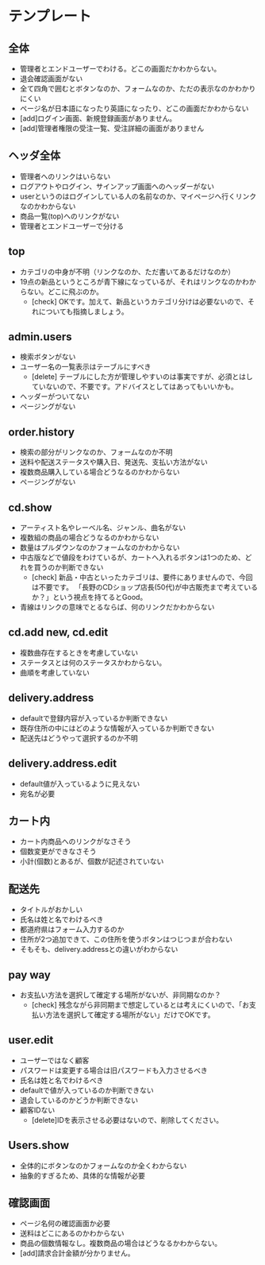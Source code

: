 # テンプレート

## 全体
- 管理者とエンドユーザーでわける。どこの画面だかわからない。
- 退会確認画面がない
- 全て四角で囲むとボタンなのか、フォームなのか、ただの表示なのかわかりにくい
- ページ名が日本語になったり英語になったり、どこの画面だかわからない
- [add]ログイン画面、新規登録画面がありません。
- [add]管理者権限の受注一覧、受注詳細の画面がありません

## ヘッダ全体
- 管理者へのリンクはいらない
- ログアウトやログイン、サインアップ画面へのヘッダーがない
- userというのはログインしている人の名前なのか、マイページへ行くリンクなのかわからない
- 商品一覧(top)へのリンクがない
- 管理者とエンドユーザーで分ける

## top
- カテゴリの中身が不明（リンクなのか、ただ書いてあるだけなのか）
- 19点の新品というところが青下線になっているが、それはリンクなのかわからない。どこに飛ぶのか。
  - [check] OKです。加えて、新品というカテゴリ分けは必要ないので、それについても指摘しましょう。

## admin.users
- 検索ボタンがない
- ユーザー名の一覧表示はテーブルにすべき
  - [delete] テーブルにした方が管理しやすいのは事実ですが、必須とはしていないので、不要です。アドバイスとしてはあってもいいかも。
- ヘッダーがついてない
- ページングがない

## order.history
- 検索の部分がリンクなのか、フォームなのか不明
- 送料や配送ステータスや購入日、発送先、支払い方法がない
- 複数商品購入している場合どうなるのかわからない
- ページングがない

## cd.show
- アーティスト名やレーベル名、ジャンル、曲名がない
- 複数組の商品の場合どうなるのかわからない
- 数量はプルダウンなのかフォームなのかわからない
- 中古版などで値段をわけているが、カートへ入れるボタンは1つのため、どれを買うのか判断できない
  - [check] 新品・中古といったカテゴリは、要件にありませんので、今回は不要です。
    「長野のCDショップ店長(50代)が中古販売まで考えているか？」という視点を持てるとGood。
- 青線はリンクの意味でとるならば、何のリンクだかわからない

## cd.add new, cd.edit
- 複数曲存在するときを考慮していない
- ステータスとは何のステータスかわからない。
- 曲順を考慮していない

## delivery.address
- defaultで登録内容が入っているか判断できない
- 既存住所の中にはどのような情報が入っているか判断できない
- 配送先はどうやって選択するのか不明

## delivery.address.edit
- default値が入っているように見えない
- 宛名が必要

## カート内
- カート内商品へのリンクがなさそう
- 個数変更ができなさそう
- 小計(個数)とあるが、個数が記述されていない

## 配送先
- タイトルがおかしい
- 氏名は姓と名でわけるべき
- 都道府県はフォーム入力するのか
- 住所が2つ追加できて、この住所を使うボタンはつじつまが合わない
- そもそも、delivery.addressとの違いがわからない

## pay way
- お支払い方法を選択して確定する場所がないが、非同期なのか？
  - [check] 残念ながら非同期まで想定しているとは考えにくいので、「お支払い方法を選択して確定する場所がない」だけでOKです。

## user.edit
- ユーザーではなく顧客
- パスワードは変更する場合は旧パスワードも入力させるべき
- 氏名は姓と名でわけるべき
- defaultで値が入っているのか判断できない
- 退会しているのかどうか判断できない
- 顧客IDない
  - [delete]IDを表示させる必要はないので、削除してください。

## Users.show
- 全体的にボタンなのかフォームなのか全くわからない
- 抽象的すぎるため、具体的な情報が必要

## 確認画面
- ページ名何の確認画面か必要
- 送料はどこにあるのかわからない
- 商品の個数情報なし。複数商品の場合はどうなるかわからない。
- [add]請求合計金額が分かりません。
